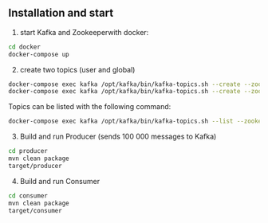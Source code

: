 ## Installation and start

1. start Kafka and Zookeeperwith docker:
```bash
cd docker
docker-compose up
```
2. create two topics (user and global) 
```bash
docker-compose exec kafka /opt/kafka/bin/kafka-topics.sh --create --zookeeper zookeeper:2181 --replication-factor 1 --partitions 1 --topic user-events
docker-compose exec kafka /opt/kafka/bin/kafka-topics.sh --create --zookeeper zookeeper:2181 --replication-factor 1 --partitions 1 --topic global-events
```

Topics can be listed with the following command:
```bash
docker-compose exec kafka /opt/kafka/bin/kafka-topics.sh --list --zookeeper zookeeper:2181
```
3. Build and run Producer (sends 100 000 messages to Kafka) 
```bash
cd producer
mvn clean package
target/producer
```
4. Build and run Consumer 
```bash
cd consumer
mvn clean package
target/consumer
```
